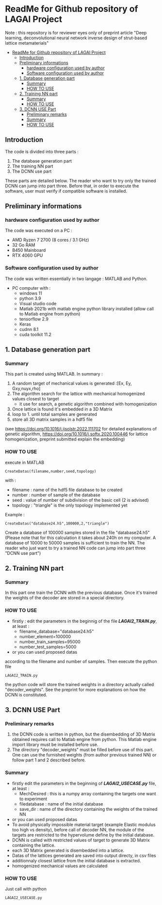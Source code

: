 # ReadMe for Github repository of LAGAI Project
Note : this repository is for reviewer eyes only of preprint article "Deep learning, deconvolutional neural network inverse design of strut-based lattice metamaterials"

- [ReadMe for Github repository of LAGAI Project](#readme-for-github-repository-of-lagai-project)
  - [Introduction](#introduction)
  - [Preliminary informations](#preliminary-informations)
    - [hardware configuration used by author](#hardware-configuration-used-by-author)
    - [Software configuration used by author](#software-configuration-used-by-author)
  - [1. Database generation part](#1-database-generation-part)
    - [Summary](#summary)
    - [HOW TO USE](#how-to-use)
  - [2. Training NN part](#2-training-nn-part)
    - [Summary](#summary-1)
    - [HOW TO USE](#how-to-use-1)
  - [3. DCNN USE Part](#3-dcnn-use-part)
    - [Preliminary remarks](#preliminary-remarks)
    - [Summary](#summary-2)
    - [HOW TO USE](#how-to-use-2)


## Introduction
The code is divided into three parts :
1. The database generation part
2. The training NN part
3. The DCNN use part

These parts are detailed below. The reader who want to try only the trained DCNN can jump into part three.
Before that, in order to execute the software, user must verify if compatible software is installed. 

## Preliminary informations
### hardware configuration used by author
The code was executed on a PC :
* AMD Ryzen 7 2700 (8 cores / 3.1 GHz)
* 32 Go RAM
* B450 Mainboard 
* RTX 4060 GPU
  
### Software configuration used by author
The code was written essentially in two langage : MATLAB and Python.

* PC computer with :
  * windows 11
  * python 3.9
  * Visual studio code
   * Matlab 2021b with matlab engine python library installed (allow call to Matlab engine from python)
  * tensorflow 2.9
  * Keras 
  * cudnn 8.1
  * cuda toolkit 11.2

## 1. Database generation part
### Summary
This part is created using MATLAB. 
In summary :
1. A random target of mechanical values is generated :[Ex, Ey, Gxy,nuyx,rho]
2. The algorithm search for the lattice with mechanical homogenized values closest to target
   * it use for search, a genetic algorithm  combined with homogenization
3. Once lattice is found it's embedded in a 3D Matrix
4. loop to 1. until total samples are generated
5. store all 3D matrix samples in a hdf5 file

(see https://doi.org/10.1016/j.ijsolstr.2022.111702 for detailed explanations of genetic algorithm, https://doi.org/10.1016/j.softx.2020.100446 for lattice homogenization, preprint submitted explain the embedding)

### HOW TO USE
execute in MATLAB
~~~
CreateDatas(filename,number,seed,topology)
~~~
with :
- filename : name of the hdf5 file database to be created
- number : number of sample of the database
- seed : value of number of subdivision of the basic cell (2 is advised)
- topology : "triangle" is the only topology implemented yet

Example :
~~~
CreateDatas("database24.h5",100000,2,"triangle")
~~~
Create a database of 100000 samples stored in the file "database24.h5"
(Please note that for this calculation it takes about 240h on my computer. A database of 10000 to 50000 samples is sufficient to train the NN. The reader who just want to try a trained NN code can jump into part three "DCNN use part")

## 2. Training NN part 
### Summary 
In this part one train the DCNN with the previous database. 
Once it's trained the weights of the decoder are stored in a special directory.

### HOW TO USE
* firstly : edit the parameters in the beginnig of the file **_LAGAI2_TRAIN.py_**,  at least :
  * filename_database="database24.h5"
  * number_element=100000
  * number_train_samples=95000
  * number_test_samples=5000
* or you can used proposed datas

according to the filename and number of samples.
Then execute the python file  
~~~
LAGAI2_TRAIN.py
~~~
the python code will store the trained weights in a directory actually called "decoder_weights".
See the preprint for more explanations on how the DCNN is constituted. 
## 3. DCNN USE Part
### Preliminary remarks
1. the DCNN code is written in python, but the disembedding of 3D Matrix obtained requires call to Matlab engine from python. This Matlab engine import library must be installed before use.
2. The directory "decoder_weights" must be filled before use of this part. One can use the furnished weights (from author previous trained NN) or follow part 1 and 2 described before. 

### Summary 
* firstly edit the parameters in the beginning of **_LAGAI2_USECASE.py_** file, at least :
  * MechDesired : this is a numpy array containing the targets one want to experiment
  * filedatabase : name of the initial database
  * save_dir : name of the directory containing the weights of the trained NN
* or you can used proposed datas
* To avoid physically impossible material target (example Elastic modulus too high vs density), before call of decoder NN, the module of the targets are restricted to the hypervolume define by the initial database. 
* DCNN is called with restricted values of target to generate 3D Matrix containing the lattice. 
* each 3D Matrix generated is disembedded into a lattice. 
* Datas of the lattices generated are saved into output directy, in csv files  
* additionnaly closest lattice from the initial database is extracted.
* homogenized mechanical values are calculated

### HOW TO USE
Just call with python 
~~~
LAGAI2_USECASE.py
~~~

